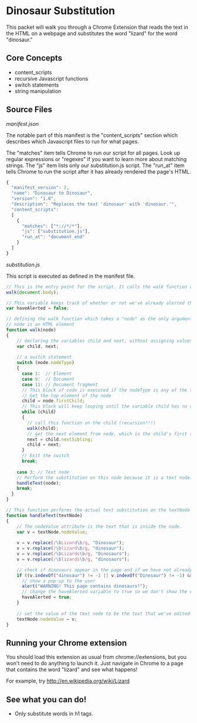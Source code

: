 # Dinosaur Substitution

This packet will walk you through a Chrome Extension that reads the text in the HTML on a webpage and substitutes the word "lizard" for the word "dinosaur."

## Core Concepts

  * content_scripts
  * recursive Javascript functions
  * switch statements
  * string manipulation

## Source Files

*manifest.json*

The notable part of this manifest is the "content_scripts" section which describes which Javascript files to run for what pages.

The "matches" item tells Chrome to run our script for all pages. Look up regular expressions or "regexes" if you want to learn more about matching strings.
The "js" item lists only our substitution.js script.
The "run_at" item tells Chrome to run the script after it has already rendered the page's HTML.

```javascript
{
  "manifest_version": 2,
  "name": "Dinosaur to Dinosaur",
  "version": "1.0",
  "description": "Replaces the text 'dinosaur' with 'dinosaur.'",
  "content_scripts": 
  [
    {
      "matches": ["*://*/*"],
      "js": ["substitution.js"],
      "run_at": "document_end"
    }
  ]
}
```

*substitution.js*

This script is executed as defined in the manifest file.

```javascript
// This is the entry point for the script. It calls the walk function on the HTML body of the loaded webpage.
walk(document.body);

// This variable keeps track of whether or not we've already alerted the user.
var haveAlerted = false;

// defining the walk function which takes a "node" as the only argument.
// node is an HTML element
function walk(node) 
{
    // declaring the variables child and next, without assigning values to them.
    var child, next;
    
    // a switch statement
    switch (node.nodeType)
    {
      case 1:  // Element
      case 9:  // Document
      case 11: // Document fragment
      // This block of code is executed if the nodeType is any of the three above
      // Get the top element of the node
      child = node.firstChild;
      // This block will keep looping until the variable child has no value (is null)
      while (child)
      {
        // call this function on the child (recursion!!!)
        walk(child);
        // get the next element from node, which is the child's first sibling
        next = child.nextSibling;
        child = next;
      }
      // Exit the switch
      break;
	    
	case 3: // Text node
    // Perform the substitution on this node because it is a text node.
    handleText(node);
    break;
  }
}

// This function performs the actual text substitution on the textNode argument
function handleText(textNode) 
{
    // The nodeValue attribute is the text that is inside the node.
    var v = textNode.nodeValue;
    
    v = v.replace(/\bLizard\b/g, "Dinosaur");
    v = v.replace(/\blizard\b/g, "dinosaur");
    v = v.replace(/\bLizards\b/g, "Dinosaurs");
    v = v.replace(/\blizards\b/g, "dinosaurs");

    // check if dinosaurs appear in the page and if we have not already alerted the user
    if ((v.indexOf("dinosaur") != -1 || v.indexOf("Dinosaur") != -1) && !haveAlerted) {
      // show a pop-up to the user
      alert("WARNING! This page contains dinosaurs!");
      // change the haveAlerted variable to true so we don't show the error again
      haveAlerted = true;
    }
    
    // set the value of the text node to be the text that we've edited.
    textNode.nodeValue = v;
}
```

## Running your Chrome extension

You should load this extension as usual from chrome://extensions, but you won't need to do anything to launch it. Just navigate in Chrome to a page that contains the word "lizard" and see what happens!

For example, try http://en.wikipedia.org/wiki/Lizard

## See what you can do!

  - Only substitute words in h1 tags.
